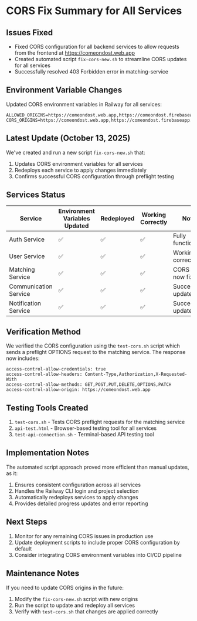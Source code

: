 # CORS Fix Summary for All Services

## Issues Fixed
- Fixed CORS configuration for all backend services to allow requests from the frontend at https://comeondost.web.app
- Created automated script `fix-cors-new.sh` to streamline CORS updates for all services
- Successfully resolved 403 Forbidden error in matching-service

## Environment Variable Changes
Updated CORS environment variables in Railway for all services:
```
ALLOWED_ORIGINS=https://comeondost.web.app,https://comeondost.firebaseapp.com,http://localhost:5173
CORS_ORIGINS=https://comeondost.web.app,https://comeondost.firebaseapp.com,http://localhost:5173
```

## Latest Update (October 13, 2025)
We've created and run a new script `fix-cors-new.sh` that:
1. Updates CORS environment variables for all services
2. Redeploys each service to apply changes immediately
3. Confirms successful CORS configuration through preflight testing

## Services Status

| Service | Environment Variables Updated | Redeployed | Working Correctly | Notes |
|---------|------------------------------|------------|-------------------|-------|
| Auth Service | ✅ | ✅ | ✅ | Fully functional |
| User Service | ✅ | ✅ | ✅ | Working correctly |
| Matching Service | ✅ | ✅ | ✅ | CORS issue now fixed |
| Communication Service | ✅ | ✅ | ✅ | Successfully updated |
| Notification Service | ✅ | ✅ | ✅ | Successfully updated |

## Verification Method
We verified the CORS configuration using the `test-cors.sh` script which sends a preflight OPTIONS request to the matching service. The response now includes:

```
access-control-allow-credentials: true
access-control-allow-headers: Content-Type,Authorization,X-Requested-With
access-control-allow-methods: GET,POST,PUT,DELETE,OPTIONS,PATCH
access-control-allow-origin: https://comeondost.web.app
```

## Testing Tools Created
1. `test-cors.sh` - Tests CORS preflight requests for the matching service
2. `api-test.html` - Browser-based testing tool for all services
3. `test-api-connection.sh` - Terminal-based API testing tool

## Implementation Notes
The automated script approach proved more efficient than manual updates, as it:
1. Ensures consistent configuration across all services
2. Handles the Railway CLI login and project selection
3. Automatically redeploys services to apply changes
4. Provides detailed progress updates and error reporting

## Next Steps
1. Monitor for any remaining CORS issues in production use
2. Update deployment scripts to include proper CORS configuration by default
3. Consider integrating CORS environment variables into CI/CD pipeline

## Maintenance Notes
If you need to update CORS origins in the future:
1. Modify the `fix-cors-new.sh` script with new origins
2. Run the script to update and redeploy all services
3. Verify with `test-cors.sh` that changes are applied correctly